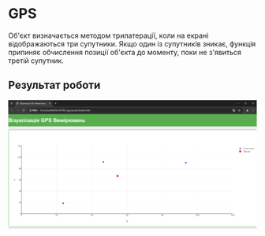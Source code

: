 ﻿# GPS

Об'єкт визначається методом трилатерації, коли на екрані відображаються три супутники. Якщо один із супутників зникає, функція припиняє обчислення позиції об'єкта до моменту, поки не з'явиться третій супутник.

## Результат роботи 
![](/screenshots/s1.png)
